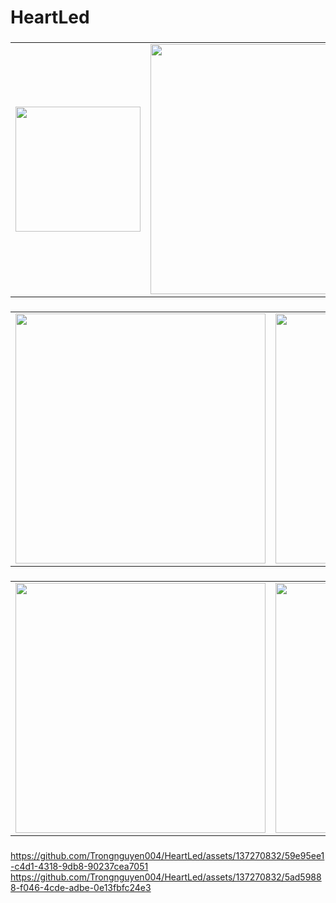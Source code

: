 # HeartLed

### #
<p align="center">
  <table>
    <tr>
      <td>
        <img src="https://github.com/Trongnguyen004/HeartLed/assets/137270832/a047fb6e-9bc2-4a9c-9f4e-23dc0d89315b" width="200">
      </td>
      <td>
        <img src="https://github.com/Trongnguyen004/HeartLed/assets/137270832/6cb0f90f-80c7-4dca-aa2f-bb484680b2cb"  width="400">
      </td>
      <td>
        <img src="https://github.com/Trongnguyen004/HeartLed/assets/137270832/7e35a8c7-8c3b-45da-b485-09fb7822413e"  width="400">
      </td>
    </tr>
  </table>
</p>

### #
<p align="center">
  <table>
    <tr>
      <td>
        <img src="https://github.com/Trongnguyen004/HeartLed/assets/137270832/770bbeb3-b1fb-41ff-8af0-4942ada6006a" width="400">
      </td>
      <td>
        <img src="https://github.com/Trongnguyen004/HeartLed/assets/137270832/942c4505-0a7b-4dc6-8f47-6afe9bda2bb3"  width="400">
      </td>
    </tr>
  </table>
</p>


### #
<p align="center">
  <table>
    <tr>
      <td>
        <img src="https://github.com/Trongnguyen004/HeartLed/assets/137270832/7a31ca8a-16d1-4311-aa3d-ac6791a85451" width="400">
      </td>
      <td>
        <img src="https://github.com/Trongnguyen004/HeartLed/assets/137270832/33bbbbb3-ec34-4b4c-ba9e-6c7e20d30f75"  width="400">
      </td>
      <td>
        <img src="https://github.com/Trongnguyen004/HeartLed/assets/137270832/cd955643-7a9c-4f80-9ced-086b5bafc294"  width="400">
      </td>
    </tr>
  </table>
</p>

### #
https://github.com/Trongnguyen004/HeartLed/assets/137270832/59e95ee1-c4d1-4318-9db8-90237cea7051
https://github.com/Trongnguyen004/HeartLed/assets/137270832/5ad59888-f046-4cde-adbe-0e13fbfc24e3
